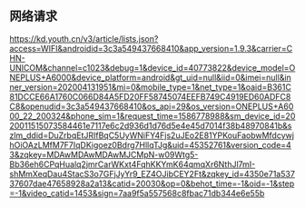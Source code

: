 

## 网络请求


https://kd.youth.cn/v3/article/lists.json?access=WIFI&androidid=3c3a549437668410&app_version=1.9.3&carrier=CHN-UNICOM&channel=c1023&debug=1&device_id=40773822&device_model=ONEPLUS+A6000&device_platform=android&gt_uid=null&iid=0&imei=null&inner_version=202004131951&mi=0&mobile_type=1&net_type=1&oaid=B361C81DCCE66A1760C066D84A5FD20FF58745074EEFB749C4919ED60ADFC8C8&openudid=3c3a549437668410&os_api=29&os_version=ONEPLUS+A6000_22_200324&phone_sim=1&request_time=1586778988&sm_device_id=2020011515073584461e7117e6c2d936d1d76d5e4e45d7014f38b48970841b&szlm_ddid=DuZrbqEtJRIfBqC5UyWNiFY4Fjs2uJEo2E81YPKouFaobwMfdcywjhOiOAzLMfM7F7IqDKigoez0Bdrg7HllqTJg&uid=45352761&version_code=43&zqkey=MDAwMDAwMDAwMJCMpN-w09Wtg5-Bb36eh6CPqHualq2jmrCarWKxt4FqhKKYmK64qmqXr6NthJl7mI-shMmXeqDau4StacS3o7GFjJyYr9_EZ4OJibCEY2Ft&zqkey_id=4350e71a53737607dae47658928a2a13&catid=20030&op=0&behot_time=-1&oid=-1&step=-1&video_catid=1453&sign=7aa9f5a557568c8fbac71db344e6e55b





